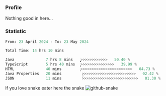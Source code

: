 ### Profile 

Nothing good in here...

### Statistic
<!--START_SECTION:waka-->

```python
From: 23 April 2024 - To: 23 May 2024

Total Time: 14 hrs 10 mins

Java              7 hrs 8 mins    ͎͎͎͎͎͎͎͎͎͎͎͎̝>>>>>>>>>>>>   50.40 %
TypeScript        5 hrs 40 mins   ͎͎͎͎͎͎͎͎͎͎>>>>>>>>>>>>>>>   39.99 %
HTML              40 mins         ͎͕>>>>>>>>>>>>>>>>>>>>>>>   04.73 %
Java Properties   20 mins         ̝>>>>>>>>>>>>>>>>>>>>>>>>   02.42 %
JSON              11 mins         >>>>>>>>>>>>>>>>>>>>>>>>>   01.30 %
```

<!--END_SECTION:waka-->

If you love snake eater here the snake 
<picture>
  <source media="(prefers-color-scheme: dark)" srcset="https://github.com/pradana4648/pradana4648/blob/c0566a83ca6ea5f2e46bab00e717c4c82b4b5c4c/github-contribution-grid-snake-dark.svg" />
  <source media="(prefers-color-scheme: light)" srcset="https://github.com/pradana4648/pradana4648/blob/c0566a83ca6ea5f2e46bab00e717c4c82b4b5c4c/github-contribution-grid-snake.svg" />
  <img alt="github-snake" src="https://github.com/pradana4648/pradana4648/blob/c0566a83ca6ea5f2e46bab00e717c4c82b4b5c4c/github-contribution-grid-snake.svg" />
</picture>

